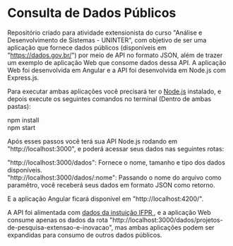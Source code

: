 # Consulta de Dados Públicos
Repositório criado para atividade extensionista do curso "Análise e Desenvolvimento de Sistemas - UNINTER", com objetivo de ser uma aplicação que fornece dados públicos (disponíveis em "https://dados.gov.br/") por meio de API no formato JSON, além de trazer um exemplo de aplicação Web que consome dados dessa API. A aplicação Web foi desenvolvida em Angular e a API foi desenvolvida em Node.js com Express.js.

Para executar ambas aplicações você precisará ter o <a href="https://nodejs.org/en/download/">Node.js</a> instalado, e depois execute os seguintes comandos no terminal (Dentro de ambas pastas): 

npm install <br />
npm start

Após esses passos você terá sua API Node.js rodando em "http://localhost:3000", e poderá acessar seus dados nas seguintes rotas:

"http://localhost:3000/dados": Fornece o nome, tamanho e tipo dos dados disponíveis.<br />
"http://localhost:3000/dados/:nome": Passando o nome do arquivo como paramêtro, você receberá seus dados em formato JSON como retorno.

E a aplicação Angular ficará disponível em "http://localhost:4200/".


A API foi alimentada com <a href="https://dados.gov.br/dataset?organization=instituto-federal-de-educacao-ciencia-e-tecnologia-do-parana-ifpr&q=IFPR"> dados da instuição IFPR </a>, e a aplicação Web consume apenas os dados da rota "http://localhost:3000/dados/projetos-de-pesquisa-extensao-e-inovacao", mas ambas aplicações podem ser expandidas para consumo de outros dados públicos.

